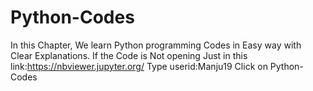 # Python-Codes
In this Chapter, We learn Python programming Codes in Easy way with Clear Explanations. 
If the Code is Not opening Just in this link:https://nbviewer.jupyter.org/
Type userid:Manju19
Click on Python-Codes
